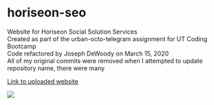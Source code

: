 # horiseon-seo

Website for Horiseon Social Solution Services <br />
Created as part of the urban-octo-telegram assignment for UT Coding Bootcamp <br />
Code refactored by Joseph DeWoody on March 15, 2020 <br />
All of my original commits were removed when I attempted to update repository name, there were many <br />

<a href="https://jpd61.github.io/horiseon-seo/">Link to uploaded website</a>

<img src="./assets/screenshot.PNG" />
